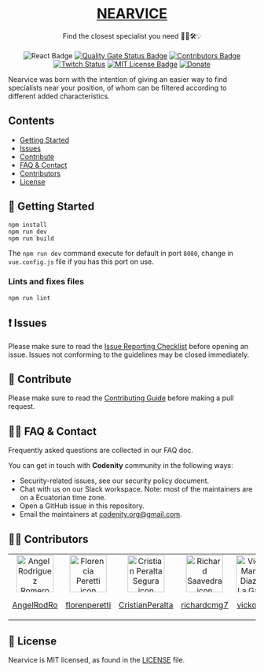 <h1 align="center">
  <a href="#">
    NEARVICE
  </a>
</h1>

<p align="center">
  Find the closest specialist you need 🔎📞🛠💡
  <br>
  <br>
<img src="https://img.shields.io/badge/dynamic/json.svg?url=https%3A%2F%2Fraw.githubusercontent.com%2FCodenityOrg%2Fnearvice-app%2Fdev%2Fpackage.json&label=react&query=$.dependencies.react&colorB=blue" alt="React Badge" title="React version">
<a href="https://sonarcloud.io/dashboard?id=CodenityOrg_nearvice-app" target="_blank"><img src="https://sonarcloud.io/api/project_badges/measure?project=CodenityOrg_nearvice-app&metric=alert_status" alt="Quality Gate Status Badge" title="Quality Gate Status"></a>
<a href="https://github.com/CodenityOrg/nearvice-app/graphs/contributors" target="_blank"><img src="https://img.shields.io/github/contributors/CodenityOrg/nearvice-app.svg" alt="Contributors Badge" title="Contributors"></a>
<a href="https://www.twitch.tv/codenity" target="_blank"><img alt="Twitch Status" src="https://img.shields.io/twitch/status/codenity"></a>
<a href="https://opensource.org/licenses/MIT" target="_blank"><img src="https://img.shields.io/badge/License-MIT-yellow.svg" alt="MIT License Badge" title="License: MIT"></a>
<a href="https://www.paypal.com/cgi-bin/webscr?cmd=_s-xclick&hosted_button_id=UTS99DLZMDSDN" target="_blank"><img src="https://www.paypalobjects.com/en_US/i/btn/btn_donate_SM.gif" alt="Donate" title="Donate"></a>
</p>

Nearvice was born with the intention of giving an easier way to find specialists near your position, of whom
can be filtered according to different added characteristics.


## Contents

- [Getting Started](#-getting-started)
- [Issues](#-issues)
- [Contribute](#-contribute)
- [FAQ & Contact](#-faq-&-contact)
- [Contributors](#-contributors)
- [License](#-license)

## 🚀 Getting Started

```
npm install
npm run dev
npm run build
```

The `npm run dev` command execute for default in port `8080`, change in `vue.config.js` file if you has this port on use.

### Lints and fixes files
```
npm run lint
```

## ❗ Issues

Please make sure to read the [Issue Reporting Checklist]() before opening an issue. Issues not conforming to the guidelines may be closed immediately.


## 👏 Contribute

Please make sure to read the [Contributing Guide]() before making a pull request.



## 🙋‍♂️ FAQ & Contact

Frequently asked questions are collected in our FAQ doc.

You can get in touch with **Codenity** community in the following ways:

- Security-related issues, see our security policy document.
- Chat with us on our Slack workspace. Note: most of the maintainers are on a Ecuatorian time zone.
- Open a GitHub issue in this repository.
- Email the maintainers at codenity.org@gmail.com.

## 👨‍💻 Contributors

<table>
<tbody>
<tr align="center">
      <td>
      <img src="https://avatars0.githubusercontent.com/u/8053607?v=4" alt="Angel Rodriguez Romero icon"  width="75px" height="75px">
      <p><a href="https://github.com/AngelRodRo">AngelRodRo</a></p>
      </td>
      <td>
      <img src="https://avatars2.githubusercontent.com/u/15824340?v=4" alt="Florencia Peretti icon"  width="75px" height="75px">
      <p><a href="https://github.com/florenperetti">florenperetti</a></p>
      </td>
      <td>
      <img src="https://avatars3.githubusercontent.com/u/20257402?v=4" alt="Cristian Peralta Segura icon"  width="75px" height="75px">
      <p><a href="https://github.com/CristianPeralta">CristianPeralta</a></p>
      </td>
      <td>
      <img src="https://avatars0.githubusercontent.com/u/16390950?v=4" alt="Richard Saavedra icon"  width="75px" height="75px">
      <p><a href="https://github.com/richardcmg7">richardcmg7</a></p>
      </td>
      <td>
      <img src="https://avatars3.githubusercontent.com/u/4450998?v=4" alt="Victor Manuel Diaz De La Gasca icon"  width="75px" height="75px">
      <p><a href="https://github.com/vickoman">vickoman</a></p>
      </td>
      <td>
      <img src="https://avatars0.githubusercontent.com/u/8761785?v=4" alt="Alvaro Sacari Alanoca icon"  width="75px" height="75px">
      <p><a href="https://github.com/alvarosacari">alvarosacari</a></p>
      </td>
      <td>
      <img src="https://avatars1.githubusercontent.com/u/29113089?v=4" alt="Angel Choque icon"  width="75px" height="75px">
      <p><a href="https://github.com/angelc37">angelc37</a></p>
      </td>
</tr>
</tbody>
</table>

## 📄 License

Nearvice is MIT licensed, as found in the [LICENSE][l] file.

[l]: https://raw.githubusercontent.com/CodenityOrg/nearvice-app/master/LICENSE

